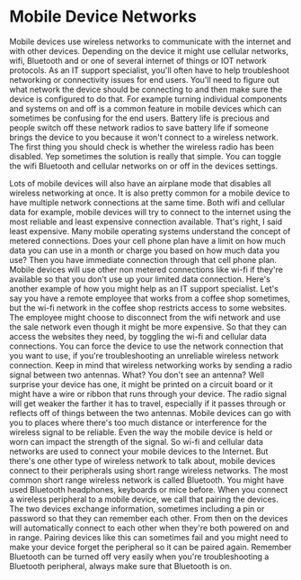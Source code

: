 # Mobile Device Networks

Mobile devices use wireless networks to communicate with the internet and with other devices. Depending on the device it might use cellular networks, wifi, Bluetooth and or one of several internet of things or IOT network protocols. As an IT support specialist, you'll often have to help troubleshoot networking or connectivity issues for end users. You'll need to figure out what network the device should be connecting to and then make sure the device is configured to do that. For example turning individual components and systems on and off is a common feature in mobile devices which can sometimes be confusing for the end users. Battery life is precious and people switch off these network radios to save battery life if someone brings the device to you because it won't connect to a wireless network. The first thing you should check is whether the wireless radio has been disabled. Yep sometimes the solution is really that simple. You can toggle the wifi Bluetooth and cellular networks on or off in the devices settings.

Lots of mobile devices will also have an airplane mode that disables all wireless networking at once. It is also pretty common for a mobile device to have multiple network connections at the same time. Both wifi and cellular data for example, mobile devices will try to connect to the internet using the most reliable and least expensive connection available. That's right, I said least expensive. Many mobile operating systems understand the concept of metered connections. Does your cell phone plan have a limit on how much data you can use in a month or charge you based on how much data you use? Then you have immediate connection through that cell phone plan. Mobile devices will use other non metered connections like wi-fi if they're available so that you don't use up your limited data connection. Here's another example of how you might help as an IT support specialist. Let's say you have a remote employee that works from a coffee shop sometimes, but the wi-fi network in the coffee shop restricts access to some websites. The employee might choose to disconnect from the wifi network and use the sale network even though it might be more expensive. So that they can access the websites they need, by toggling the wi-fi and cellular data connections. You can force the device to use the network connection that you want to use, if you're troubleshooting an unreliable wireless network connection. Keep in mind that wireless networking works by sending a radio signal between two antennas. What? You don't see an antenna? Well surprise your device has one, it might be printed on a circuit board or it might have a wire or ribbon that runs through your device. The radio signal will get weaker the farther it has to travel, especially if it passes through or reflects off of things between the two antennas. Mobile devices can go with you to places where there's too much distance or interference for the wireless signal to be reliable. Even the way the mobile device is held or worn can impact the strength of the signal. So wi-fi and cellular data networks are used to connect your mobile devices to the Internet. But there's one other type of wireless network to talk about, mobile devices connect to their peripherals using short range wireless networks. The most common short range wireless network is called Bluetooth. You might have used Bluetooth headphones, keyboards or mice before. When you connect a wireless peripheral to a mobile device, we call that pairing the devices. The two devices exchange information, sometimes including a pin or password so that they can remember each other. From then on the devices will automatically connect to each other when they're both powered on and in range. Pairing devices like this can sometimes fail and you might need to make your device forget the peripheral so it can be paired again. Remember Bluetooth can be turned off very easily when you're troubleshooting a Bluetooth peripheral, always make sure that Bluetooth is on.
